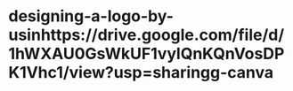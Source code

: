 # designing-a-logo-by-usinhttps://drive.google.com/file/d/1hWXAU0GsWkUF1vylQnKQnVosDPK1Vhc1/view?usp=sharingg-canva
